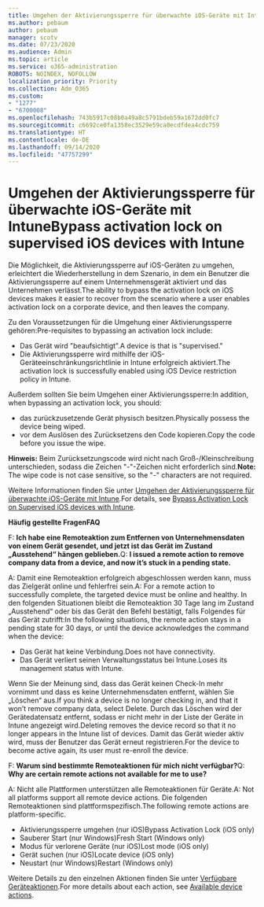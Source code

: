 ```yaml
---
title: Umgehen der Aktivierungssperre für überwachte iOS-Geräte mit Intune
ms.author: pebaum
author: pebaum
manager: scotv
ms.date: 07/23/2020
ms.audience: Admin
ms.topic: article
ms.service: o365-administration
ROBOTS: NOINDEX, NOFOLLOW
localization_priority: Priority
ms.collection: Adm_O365
ms.custom:
- "1277"
- "6700008"
ms.openlocfilehash: 743b5917c08b0a49a8c5791bdeb59a1672dd0fc7
ms.sourcegitcommit: c6692ce0fa1358ec3529e59ca0ecdfdea4cdc759
ms.translationtype: HT
ms.contentlocale: de-DE
ms.lasthandoff: 09/14/2020
ms.locfileid: "47757299"
---
```

# <a name="bypass-activation-lock-on-supervised-ios-devices-with-intune"></a><span data-ttu-id="fb5c9-102">Umgehen der Aktivierungssperre für überwachte iOS-Geräte mit Intune</span><span class="sxs-lookup"><span data-stu-id="fb5c9-102">Bypass activation lock on supervised iOS devices with Intune</span></span>

<span data-ttu-id="fb5c9-103">Die Möglichkeit, die Aktivierungssperre auf iOS-Geräten zu umgehen, erleichtert die Wiederherstellung in dem Szenario, in dem ein Benutzer die Aktivierungssperre auf einem Unternehmensgerät aktiviert und das Unternehmen verlässt.</span><span class="sxs-lookup"><span data-stu-id="fb5c9-103">The ability to bypass the activation lock on iOS devices makes it easier to recover from the scenario where a user enables activation lock on a corporate device, and then leaves the company.</span></span>

<span data-ttu-id="fb5c9-104">Zu den Voraussetzungen für die Umgehung einer Aktivierungssperre gehören:</span><span class="sxs-lookup"><span data-stu-id="fb5c9-104">Pre-requisites to bypassing an activation lock include:</span></span>

- <span data-ttu-id="fb5c9-105">Das Gerät wird "beaufsichtigt".</span><span class="sxs-lookup"><span data-stu-id="fb5c9-105">A device is that is "supervised."</span></span>
- <span data-ttu-id="fb5c9-106">Die Aktivierungssperre wird mithilfe der iOS-Geräteeinschränkungsrichtlinie in Intune erfolgreich aktiviert.</span><span class="sxs-lookup"><span data-stu-id="fb5c9-106">The activation lock is successfully enabled using iOS Device restriction policy in Intune.</span></span>

<span data-ttu-id="fb5c9-107">Außerdem sollten Sie beim Umgehen einer Aktivierungssperre:</span><span class="sxs-lookup"><span data-stu-id="fb5c9-107">In addition, when bypassing an activation lock, you should:</span></span>

- <span data-ttu-id="fb5c9-108">das zurückzusetzende Gerät physisch besitzen.</span><span class="sxs-lookup"><span data-stu-id="fb5c9-108">Physically possess the device being wiped.</span></span>
- <span data-ttu-id="fb5c9-109">vor dem Auslösen des Zurücksetzens den Code kopieren.</span><span class="sxs-lookup"><span data-stu-id="fb5c9-109">Copy the code before you issue the wipe.</span></span>

<span data-ttu-id="fb5c9-110">**Hinweis:** Beim Zurücksetzungscode wird nicht nach Groß-/Kleinschreibung unterschieden, sodass die Zeichen "-"-Zeichen nicht erforderlich sind.</span><span class="sxs-lookup"><span data-stu-id="fb5c9-110">**Note:** The wipe code is not case sensitive, so the "-" characters are not required.</span></span>

<span data-ttu-id="fb5c9-111">Weitere Informationen finden Sie unter [Umgehen der Aktivierungssperre für überwachte iOS-Geräte mit Intune](https://docs.microsoft.com/intune/device-activation-lock-bypass).</span><span class="sxs-lookup"><span data-stu-id="fb5c9-111">For details, see [Bypass Activation Lock on Supervised iOS devices with Intune](https://docs.microsoft.com/intune/device-activation-lock-bypass).</span></span>

<span data-ttu-id="fb5c9-112">**Häufig gestellte Fragen**</span><span class="sxs-lookup"><span data-stu-id="fb5c9-112">**FAQ**</span></span>

<span data-ttu-id="fb5c9-113">F: **Ich habe eine Remoteaktion zum Entfernen von Unternehmensdaten von einem Gerät gesendet, und jetzt ist das Gerät im Zustand „Ausstehend“ hängen geblieben.**</span><span class="sxs-lookup"><span data-stu-id="fb5c9-113">Q: **I issued a remote action to remove company data from a device, and now it’s stuck in a pending state.**</span></span>

<span data-ttu-id="fb5c9-114">A: Damit eine Remoteaktion erfolgreich abgeschlossen werden kann, muss das Zielgerät online und fehlerfrei sein.</span><span class="sxs-lookup"><span data-stu-id="fb5c9-114">A: For a remote action to successfully complete, the targeted device must be online and healthy.</span></span> <span data-ttu-id="fb5c9-115">In den folgenden Situationen bleibt die Remoteaktion 30 Tage lang im Zustand „Ausstehend“ oder bis das Gerät den Befehl bestätigt, falls Folgendes für das Gerät zutrifft:</span><span class="sxs-lookup"><span data-stu-id="fb5c9-115">In the following situations, the remote action stays in a pending state for 30 days, or until the device acknowledges the command when the device:</span></span>

- <span data-ttu-id="fb5c9-116">Das Gerät hat keine Verbindung.</span><span class="sxs-lookup"><span data-stu-id="fb5c9-116">Does not have connectivity.</span></span>
- <span data-ttu-id="fb5c9-117">Das Gerät verliert seinen Verwaltungsstatus bei Intune.</span><span class="sxs-lookup"><span data-stu-id="fb5c9-117">Loses its management status with Intune.</span></span>

<span data-ttu-id="fb5c9-118">Wenn Sie der Meinung sind, dass das Gerät keinen Check-In mehr vornimmt und dass es keine Unternehmensdaten entfernt, wählen Sie „Löschen“ aus.</span><span class="sxs-lookup"><span data-stu-id="fb5c9-118">If you think a device is no longer checking in, and that it won’t remove company data, select Delete.</span></span> <span data-ttu-id="fb5c9-119">Durch das Löschen wird der Gerätedatensatz entfernt, sodass er nicht mehr in der Liste der Geräte in Intune angezeigt wird.</span><span class="sxs-lookup"><span data-stu-id="fb5c9-119">Deleting removes the device record so that it no longer appears in the Intune list of devices.</span></span> <span data-ttu-id="fb5c9-120">Damit das Gerät wieder aktiv wird, muss der Benutzer das Gerät erneut registrieren.</span><span class="sxs-lookup"><span data-stu-id="fb5c9-120">For the device to become active again, its user must re-enroll the device.</span></span>

<span data-ttu-id="fb5c9-121">F: **Warum sind bestimmte Remoteaktionen für mich nicht verfügbar?**</span><span class="sxs-lookup"><span data-stu-id="fb5c9-121">Q: **Why are certain remote actions not available for me to use?**</span></span>

<span data-ttu-id="fb5c9-122">A: Nicht alle Plattformen unterstützen alle Remoteaktionen für Geräte.</span><span class="sxs-lookup"><span data-stu-id="fb5c9-122">A: Not all platforms support all remote device actions.</span></span> <span data-ttu-id="fb5c9-123">Die folgenden Remoteaktionen sind plattformspezifisch.</span><span class="sxs-lookup"><span data-stu-id="fb5c9-123">The following remote actions are platform-specific.</span></span>

- <span data-ttu-id="fb5c9-124">Aktivierungssperre umgehen (nur iOS)</span><span class="sxs-lookup"><span data-stu-id="fb5c9-124">Bypass Activation Lock (iOS only)</span></span>
- <span data-ttu-id="fb5c9-125">Sauberer Start (nur Windows)</span><span class="sxs-lookup"><span data-stu-id="fb5c9-125">Fresh Start (Windows only)</span></span>
- <span data-ttu-id="fb5c9-126">Modus für verlorene Geräte (nur iOS)</span><span class="sxs-lookup"><span data-stu-id="fb5c9-126">Lost mode (iOS only)</span></span>
- <span data-ttu-id="fb5c9-127">Gerät suchen (nur iOS)</span><span class="sxs-lookup"><span data-stu-id="fb5c9-127">Locate device (iOS only)</span></span>
- <span data-ttu-id="fb5c9-128">Neustart (nur Windows)</span><span class="sxs-lookup"><span data-stu-id="fb5c9-128">Restart (Windows only)</span></span>

<span data-ttu-id="fb5c9-129">Weitere Details zu den einzelnen Aktionen finden Sie unter [Verfügbare Geräteaktionen](https://docs.microsoft.com/intune/device-management#available-device-actions).</span><span class="sxs-lookup"><span data-stu-id="fb5c9-129">For more details about each action, see [Available device actions](https://docs.microsoft.com/intune/device-management#available-device-actions).</span></span>